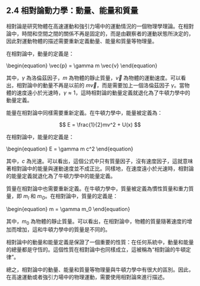 ## 2.4 相對論動力學：動量、能量和質量

相對論是研究物體在高速運動和強引力場中的運動情況的一個物理學理論。在相對論中，時間和空間之間的關係不再是固定的，而是由觀察者的運動狀態所決定的，因此對運動物體的描述需要重新定義動量、能量和質量等物理量。

在相對論中，動量的定義是：

\begin{equation}
\vec{p} = \gamma m \vec{v}
\end{equation}

其中，$\gamma$ 為洛倫茲因子，$m$ 為物體的靜止質量，$\vec{v}$ 為物體的運動速度。可以看出，相對論中的動量不再是以前的 $m\vec{v}$，而是需要加上一個洛倫茲因子 $\gamma$。當物體的速度遠小於光速時，$\gamma \approx 1$，這時相對論的動量定義就退化為了牛頓力學中的動量定義。

能量在相對論中同樣需要重新定義。在牛頓力學中，能量被定義為：

$$ E = \frac{1}{2}mv^2 + U(x) $$

在相對論中，能量的定義是：

\begin{equation}
E = \gamma m c^2
\end{equation}

其中，$c$ 為光速。可以看出，這個公式中只有質量因子，沒有速度因子，這就意味著相對論中的能量與運動速度並不成正比。同樣地，在速度遠小於光速時，相對論的能量定義就退化為了牛頓力學中的能量定義。

質量在相對論中也需要重新定義。在牛頓力學中，質量被定義為慣性質量和重力質量，即 $m_I$ 和 $m_G$。在相對論中，質量的定義是：

\begin{equation}
m = \gamma m_0
\end{equation}

其中，$m_0$ 為物體的靜止質量。可以看出，在相對論中，物體的質量隨著速度的增加而增加，這和牛頓力學中的質量是不同的。

相對論中的動量和能量定義是保證了一個重要的性質：在任何系統中，動量和能量的總量都是守恆的。這個性質在相對論中也同樣成立，這被稱為“相對論的牛頓定律”。

總之，相對論中的動量、能量和質量等物理量與牛頓力學中有很大的區別。因此，在高速運動或者強引力場中的物理運動，需要使用相對論來進行描述。